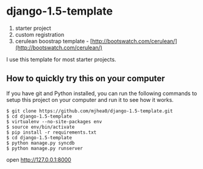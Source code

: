 django-1.5-template
===================

1. starter project
2. custom registration
3. cerulean boostrap template - [http://bootswatch.com/cerulean/](http://bootswatch.com/cerulean/)


I use this template for most starter projects.


How to quickly try this on your computer
------------------------

If you have git and Python installed, you can run the following commands to setup this project on your computer and run it to see how it works.

    $ git clone https://github.com/mjhea0/django-1.5-template.git
    $ cd django-1.5-template
    $ virtualenv --no-site-packages env
    $ source env/bin/activate
    $ pip install -r requirements.txt
    $ cd django-1.5-template
    $ python manage.py syncdb
    $ python manage.py runserver
    
open http://127.0.0.1:8000
    
